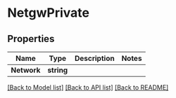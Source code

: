 # NetgwPrivate

## Properties

Name | Type | Description | Notes
------------ | ------------- | ------------- | -------------
**Network** | **string** |  | 

[[Back to Model list]](../README.md#documentation-for-models) [[Back to API list]](../README.md#documentation-for-api-endpoints) [[Back to README]](../README.md)


